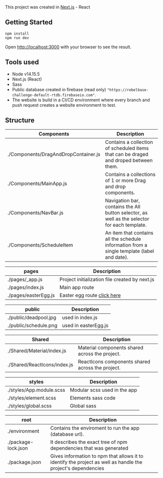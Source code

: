 This project was created in [Next.js](https://nextjs.org/) - React

## Getting Started

```
npm install
npm run dev
```

Open [http://localhost:3000](http://localhost:3000) with your browser to see the result.

## Tools used

- Node v14.15.5
- Next.js (React)
- Sass
- Public database created in firebase (read only) `"https://rebelbase-challenge-default-rtdb.firebaseio.com"`.
- The website is build in a CI/CD environment where every branch and push request creates a website environment to test.

## Structure

| Components                           | Description                                                                                  |
| ------------------------------------ | -------------------------------------------------------------------------------------------- |
| ./Components/DragAndDropContainer.js | Contains a collection of scheduled items that can be draged and droped between them.         |
| ./Components/MainApp.js              | Contains a collections of 1 or more Drag and drop components.                                |
| ./Components/NavBar.js               | Navigation bar, contains the All button selector, as well as the selector for each template. |
| ./Components/ScheduleItem            | An item that contains all the schedule information from a single template (label and date).  |

| pages                | Description                                                           |
| -------------------- | --------------------------------------------------------------------- |
| ./pages/\_app.js     | Project initialization file created by next.js                        |
| ./pages/index.js     | Main app route                                                        |
| ./pages/easterEgg.js | Easter egg route [click here](https://rebelbase.vercel.app/easterEgg) |

| public                | Description          |
| --------------------- | -------------------- |
| ./public/deadpool.jpg | used in index.js     |
| ./public/schedule.png | used in easterEgg.js |

| Shared                       | Description                                      |
| ---------------------------- | ------------------------------------------------ |
| ./Shared/Material/index.js   | Material components shared across the project.   |
| ./Shared/ReactIcons/index.js | ReactIcons components shared across the project. |

| styles                   | Description                  |
| ------------------------ | ---------------------------- |
| ./styles/App.module.scss | Modular scss used in the app |
| ./styles/element.scss    | Elements sass code           |
| ./styles/global.scss     | Global sass                  |

| root                | Description                                                                                                  |
| ------------------- | ------------------------------------------------------------------------------------------------------------ |
| ./environment       | Contains the enviroment to run the app (database url).                                                       |
| ./package-lock.json | It describes the exact tree of npm dependencies that was generated                                           |
| ./package.json      | Gives information to npm that allows it to identify the project as well as handle the project's dependencies |

